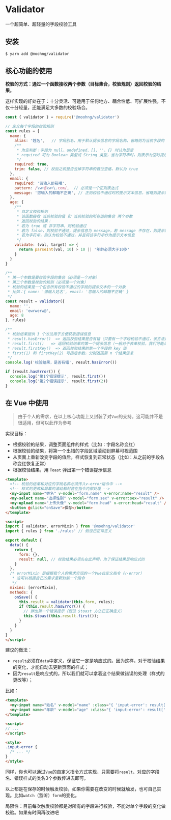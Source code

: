 # Validator

一个超简单、超轻量的字段校验工具

## 安装

```bash
$ yarn add @moohng/validator
```

## 核心功能的使用

**校验的方式：通过一个函数接收两个参数（目标集合，校验规则）返回校验的结果**。

这样实现的好处在于：十分灵活、可适用于任何地方、耦合性低、可扩展性强，不仅十分轻量，还能满足大多数的校验场合。

```js
const { validator } = require('@moohng/validator')

// 定义每个字段的校验规则
const rules = {
  name: {
    alias: '姓名',   // 字段别名，用于默认提示信息的字段名称，省略则为当前字段的 key
    /**
     * 为空判断：字段为 null、undefined、[]、''、{} 时认为是空
     * required 可为 Boolean 类型或 String 类型，当为字符串时，则表示为空时提示的文本信息，否则为默认提示信息
     */
    required: true,
    trim: false, // 校验之前是否去掉字符串的首位空格，默认为 true
  },
  email: {
    required: '请输入邮箱哦',
    pattern: /\w+@\w+\.com/,  // 必须是一个正则表达式
    message: '您输入的邮箱不正确', // 正则校验不通过时的提示文本信息，省略则提示默认信息
  },
  age: {
    /**
     * 自定义校验规则
     * 该函数接收 当前校验的值 和 当前校验的所有值的集合 两个参数
     * 返回校验的结果：
     * 若为 true 或 非字符串，则校验通过
     * 若为 false，则校验不通过，提示信息为 message，若 message 不存在，则提示默认信息
     * 若为字符串，则认为校验不通过，并且将该字符串作为提示文本信息
     */
    validate: (val, target) => {
      return parseInt(val, 10) > 10 || '年龄必须大于10岁'
    }
  }
}

/**
 * 第一个参数是要校验字段的集合（必须是一个对象）
 * 第二个参数是校验的规则（必须是一个对象）
 * 校验的结果是一个包含所有校验不通过的字段的提示文本的一个对象
 * 比如：{ name: '请输入姓名', email: '您输入的邮箱不正确' }
 */
const result = validator({
  name: '',
  email: 'ewrwerw@',
  age: 8
}, rules)

/**
 * 校验结果提供 3 个方法用于方便获取错误信息
 * result.hasError()  => 返回校验结果是否有错（只要有一个字段校验不通过，该方法返回 true）
 * result.first()   => 返回校验结果的第一个提示信息（一般对于表单校验，我们可能从上到下提示错误信息）
 * result.firstKey()  => 返回校验结果的第一个字段的 key 值
 * first(1) 和 firstKey(2) 可指定参数，分别返回第 n 个结果信息
 */
console.log('校验结果，是否有错', result.hasError())

if (result.hasError()) {
  console.log('第1个错误提示', result.first())
  console.log('第2个错误提示', result.first(2))
}
```

## 在 Vue 中使用

> 由于个人的需求，在以上核心功能上又封装了对`Vue`的支持。这可能并不是很适用，但可以此作为参考

实现目标：

- 根据校验的结果，调整页面组件的样式（比如：字段名称变红）
- 根据校验的结果，将第一个出错的字段区域滚动到屏幕可视范围
- 从页面上重新改变字段的值后，样式恢复到正常状态（比如：从之前的字段名称变红恢复正常）
- 根据校验结果，用 `Toast` 弹出第一个错误提示信息

```html
<template>
  <!-- 校验的结果和对应的字段名称必须传入v-error指令中 -->
  <!-- 样式的更改和屏幕的滚动都封装在指令内部处理 -->
  <my-input name="姓名" v-model="form.name" v-error:name="result" />
  <my-select name="选择性别" v-model="form.sex" v-error:sex="result" />
  <my-upload name="上传头像" v-model="form.head" v-error:head="result" />
  <button @click="onSave">保存</button>
</template>

<script>
import { validator, errorMixin } from '@moohng/validator'
import { rules } from './rules' // 假设已正常定义

export default {
  data() {
    return {
      form: {},
      result: null, // 校验结果必须先在此声明，为了保证结果是响应式的
    }
  },
  /* errorMixin 是根据我个人的需求实现的一个Vue自定义指令（v-error）
   * 这可以根据自己的需求重新封装一个指令
   */
  mixins: [errorMixin],
  methods: {
    onSave() {
      this.result = validator(this.form, rules);
      if (this.result.hasError()) {
        // 弹出第一个错误提示（假设 $toast 方法已正确定义）
        this.$toast(this.result.first());
      }
    }
  }
}
</script>
```

建议的做法：

- `result`必须在`data`中定义，保证它一定是响应式的。因为这样，对于校验结果的变化，才能自动去更新页面的样式；
- 因为`result`是响应式的，所以我们就可以拿着这个结果做错误的处理（样式的更改等）；

比如：

```html
<template>
  <my-input name="姓名" v-model="name" :class="{ 'input-error': result['name'] }">
  <my-input name="年龄" v-model="age" :class="{ 'input-error': result['age'] }">
</template>

<script>
// ...
</script>

<style>
.input-error {
  /* ... */
}
</style>
```

同样，你也可以通过`Vue`的自定义指令方式实现，只需要将`result`、对应的字段名、错误样式的类名3个参数传进去即可。

以上都是在保存的时候触发校验，如果你需要在改变的时候就触发，也可自己实现。比如`watch`（监听）`form`的变化。

局限性：目前每次触发校验都是对所有的字段进行校验，不能对单个字段的变化做校验。如果有时间再改进吧

